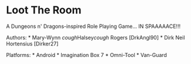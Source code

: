 Loot The Room
=============

A Dungeons n' Dragons-inspired Role Playing Game... IN SPAAAAACE!!!

Authors:
	* Mary-Wynn *cough*Halsey*cough* Rogers [DrkAngl90]
	* Dirk Neil Hortensius [Dirker27]

Platforms:
	* Android
	* Imagination Box 7
	* Omni-Tool
	* Van-Guard